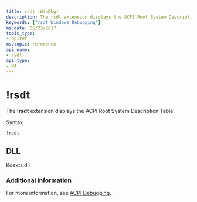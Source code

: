 ```yaml
---
title: rsdt (WinDbg)
description: The rsdt extension displays the ACPI Root System Description Table.
keywords: ["rsdt Windows Debugging"]
ms.date: 05/23/2017
topic_type:
- apiref
ms.topic: reference
api_name:
- rsdt
api_type:
- NA
---
```


# !rsdt


The **!rsdt** extension displays the ACPI Root System Description Table.

Syntax

```dbgcmd
!rsdt 
```

## <span id="ddk__rsdt_dbg"></span><span id="DDK__RSDT_DBG"></span>


## DLL

Kdexts.dll

### Additional Information

For more information, see [ACPI Debugging](../debugger/acpi-debugging.md).

 

 





